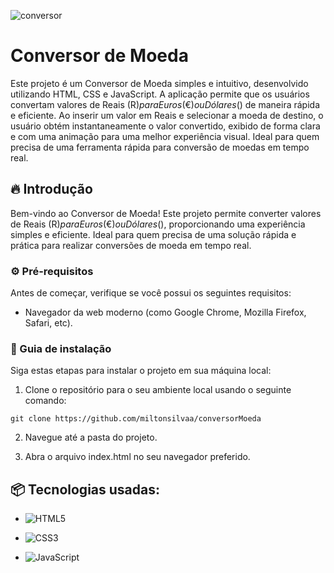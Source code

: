![conversor](https://github.com/miltonsilvaa/conversorMoeda/assets/145921516/87c64a82-3dc8-4b0c-b808-fc58f1f333e5)
 
# Conversor de Moeda

Este projeto é um Conversor de Moeda simples e intuitivo, desenvolvido utilizando HTML, CSS e JavaScript. A aplicação permite que os usuários convertam valores de Reais (R$) para Euros (€) ou Dólares ($) de maneira rápida e eficiente. Ao inserir um valor em Reais e selecionar a moeda de destino, o usuário obtém instantaneamente o valor convertido, exibido de forma clara e com uma animação para uma melhor experiência visual. Ideal para quem precisa de uma ferramenta rápida para conversão de moedas em tempo real.

## 🔥 Introdução

Bem-vindo ao Conversor de Moeda! Este projeto permite converter valores de Reais (R$) para Euros (€) ou Dólares ($), proporcionando uma experiência simples e eficiente. Ideal para quem precisa de uma solução rápida e prática para realizar conversões de moeda em tempo real.

### ⚙️ Pré-requisitos

Antes de começar, verifique se você possui os seguintes requisitos:

- Navegador da web moderno (como Google Chrome, Mozilla Firefox, Safari, etc).

### 🔨 Guia de instalação

Siga estas etapas para instalar o projeto em sua máquina local:

1. Clone o repositório para o seu ambiente local usando o seguinte comando:

```
git clone https://github.com/miltonsilvaa/conversorMoeda
```

2. Navegue até a pasta do projeto.

3. Abra o arquivo index.html no seu navegador preferido.

## 📦 Tecnologias usadas:

* ![HTML5](https://img.shields.io/badge/html5-%23E34F26.svg?style=for-the-badge&logo=html5&logoColor=white)

* ![CSS3](https://img.shields.io/badge/css3-%231572B6.svg?style=for-the-badge&logo=css3&logoColor=white)

* ![JavaScript](https://img.shields.io/badge/javascript-%23323330.svg?style=for-the-badge&logo=javascript&logoColor=%23F7DF1E)
